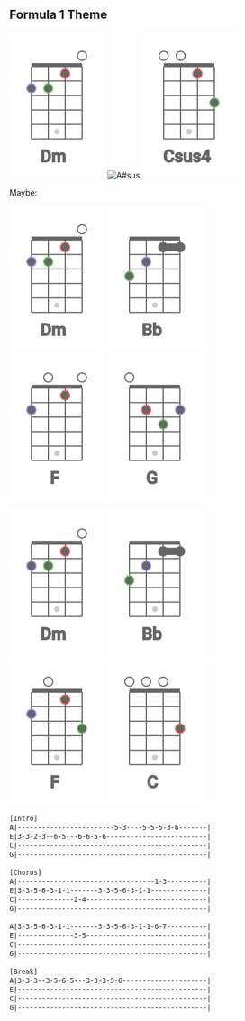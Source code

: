 ## Formula 1 Theme

![Dm][] ![A#sus][] ![Csus4][]



Maybe:

![Dm][] ![Bb][] ![F][] ![G][] 

![Dm][] ![Bb][] ![F-3][] ![C][]

```
[Intro]
A|------------------------5-3----5-5-5-3-6-------|
E|3-3-2-3--6-5---6-6-5-6-------------------------|
C|-----------------------------------------------|
G|-----------------------------------------------|

[Chorus]
A|----------------------------------1-3----------|
E|3-3-5-6-3-1-1-------3-3-5-6-3-1-1--------------|
C|--------------2-4------------------------------|
G|-----------------------------------------------|

A|3-3-5-6-3-1-1-------3-3-5-6-3-1-1-6-7----------|
E|--------------3-5------------------------------|
C|-----------------------------------------------|
G|-----------------------------------------------|

[Break]
A|3-3-3--3-5-6-5---3-3-3-5-6---------------------|
E|-----------------------------------------------|
C|-----------------------------------------------|
G|-----------------------------------------------|
```


[Dm]: https://raw.githubusercontent.com/Capevace/ukulele-chords/main/svgs/Dm.svg
[Bb]: https://raw.githubusercontent.com/Capevace/ukulele-chords/main/svgs/Bb.svg
[F]: https://raw.githubusercontent.com/Capevace/ukulele-chords/main/svgs/F.svg
[G]: https://raw.githubusercontent.com/Capevace/ukulele-chords/main/svgs/G.svg
[A#sus]: https://raw.githubusercontent.com/Capevace/ukulele-chords/main/svgs/A%23sus.svg
[Csus4]: https://raw.githubusercontent.com/Capevace/ukulele-chords/main/svgs/Csus4.svg
[F-3]: https://raw.githubusercontent.com/Capevace/ukulele-chords/main/svgs/F-3.svg
[C]: https://raw.githubusercontent.com/Capevace/ukulele-chords/main/svgs/C.svg